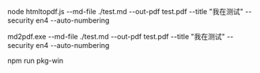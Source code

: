 
node htmltopdf.js --md-file ./test.md --out-pdf test.pdf --title "我在测试" --security en4 --auto-numbering

md2pdf.exe --md-file ./test.md --out-pdf test.pdf --title "我在测试" --security en4 --auto-numbering

npm run pkg-win